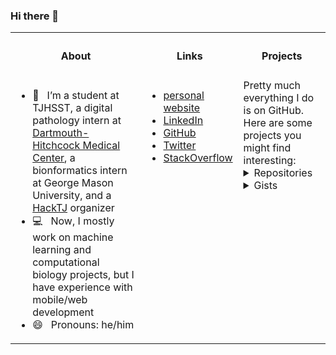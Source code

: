 ### Hi there 👋

<table>
  <tbody>
    <tr>
      <th align="center"><h4>About</h4></th>
      <th align="center"><h4>Links</h4></th>
      <th align="center"><h4>Projects</h4></th>
    </tr>
    <tr>
      <td align="left" style="vertical-align: top;" valign="top">
        <ul>
          <li>🔭 &nbsp;&nbsp;I’m a student at TJHSST, a digital pathology intern at <a href="https://github.com/DHMC-EDIT" target="_blank" rel="noopener">Dartmouth-Hitchcock Medical Center</a>, a bionformatics intern at George Mason University, and a <a href="https://github.com/HackTJ" target="_blank" rel="noopener">HackTJ</a> organizer</li>
          <li>💻 &nbsp;&nbsp;Now, I mostly work on machine learning and computational biology projects, but I have experience with mobile/web development</li>
          <li>😄 &nbsp;&nbsp;Pronouns: he/him</li>
        </ul>
      </td>
      <td align="left" style="vertical-align: top;" valign="top">
        <ul>
          <li><a href="https://sumanthratna.ml" target="_blank" rel="noopener">personal website</a></li>
          <li><a href="https://www.linkedin.com/in/sumanthratna/" target="_blank" rel="noopener">LinkedIn</a></li>
          <li><a href="https://github.com/sumanthratna" target="_blank" rel="noopener">GitHub</a></li>
          <li><a href="https://twitter.com/sumanthratna" target="_blank" rel="noopener">Twitter</a></li>
          <li><a href="https://stackoverflow.com/users/7127932/sumanth-ratna?tab=profile" target="_blank" rel="noopener">StackOverflow</a></li>
        </ul>
      </td>
      <td align="left" style="vertical-align: top;" valign="top">
        Pretty much everything I do is on GitHub. Here are some projects you might find interesting:
        <details>
          <summary>Repositories</summary>
          <ul>
            <li><a href="https://github.com/sumanthratna/viewmask" target="_blank" rel="noopener">viewmask</a></li>
            <li><a href="https://github.com/eAbsentee/eAbsentee" target="_blank" rel="noopener">eAbsentee</a></li>
            <li><a href="https://github.com/o-wth/politirate" target="_blank" rel="noopener">politirate</a></li>
            <li><a href="https://github.com/sumanthratna/website" target="_blank" rel="noopener">website</a></li>
            <li><a href="https://github.com/sumanthratna/tic-tac-toe" target="_blank" rel="noopener">tic-tac-toe</a></li>
            <li><a href="https://github.com/o-wth/mugen" target="_blank" rel="noopener">mugen</a></li>
            <li><a href="https://github.com/sumanthratna/grade_view" target="_blank" rel="noopener">FCPS Grade View</a></li>
            <li><a href="https://github.com/sumanthratna/practica-api" target="_blank" rel="noopener">practica-api</a></li>
            <li><a href="https://github.com/sumanthratna/soundcloud9000" target="_blank" rel="noopener">soundcloud9000</a></li>
            <li><a href="https://github.com/sumanthratna/dotprophet" target="_blank" rel="noopener">dotfiles</a></li>
          </ul>
        </details>
        <details>
          <summary>Gists</summary>
          <ul>
            <li><a href="https://gist.github.com/sumanthratna/b9b57134bb76c9fc62b73553728ca896" target="_blank" rel="noopener"><pre>tf2_random_index.py</pre></a></li>
            <li><a href="https://gist.github.com/sumanthratna/58dce4e04feaef702000e8e87caaf6ff" target="_blank" rel="noopener"><pre>triplab.R</pre></a></li>
            <li><a href="https://gist.github.com/sumanthratna/2a379a616f773a5e8c714357bc71ad7a" target="_blank" rel="noopener"><pre>ibet-graphs.R</pre></a></li>
          </ul>
        </details>
      </td>
    </tr>
  </tbody>
</table>
